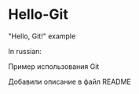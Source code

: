 # Hello-Git
"Hello, Git!" example 

In russian:

Пример использования Git

Добавили описание в файл README
